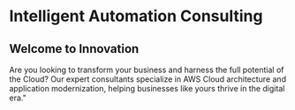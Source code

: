 # Intelligent Automation Consulting

## Welcome to Innovation

Are you looking to transform your business and harness the full potential of the Cloud? Our expert consultants specialize in AWS Cloud architecture and application modernization, helping businesses like yours thrive in the digital era."
   